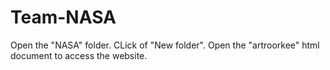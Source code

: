# Team-NASA  
Open the "NASA" folder.
CLick of "New folder".
Open the "artroorkee" html document to access the website.

